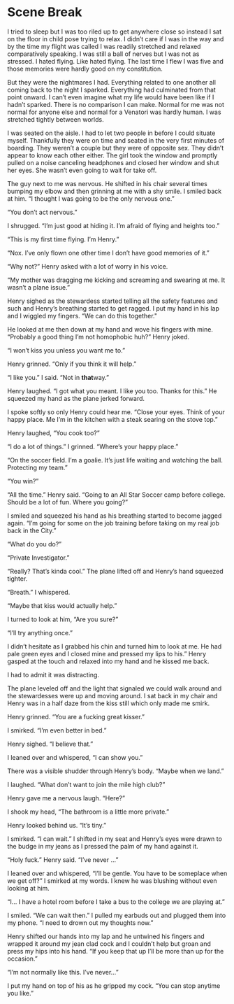 #  Scene Break

I tried to sleep but I was too riled up to get anywhere close so instead I sat
on the floor in child pose trying to relax. I didn’t care if I was in the way
and by the time my flight was called I was readily stretched and relaxed
comparatively speaking. I was still a ball of nerves but I was not as stressed.
I hated flying. Like hated flying. The last time I flew I was five and those
memories were hardly good on my constitution.

But they were the nightmares I had. Everything related to one another all coming
back to the night I sparked. Everything had culminated from that point onward. I
can’t even imagine what my life would have been like if I hadn’t sparked. There
is no comparison I can make. Normal for me was not normal for anyone else and
normal for a Venatori was hardly human. I was stretched tightly between worlds.

I was seated on the aisle. I had to let two people in before I could situate
myself. Thankfully they were on time and seated in the very first minutes of
boarding. They weren’t a couple but they were of opposite sex. They didn’t
appear to know each other either. The girl took the window and promptly pulled
on a noise canceling headphones and closed her window and shut her eyes. She
wasn’t even going to wait for take off.

The guy next to me was nervous. He shifted in his chair several times bumping my
elbow and then grinning at me with a shy smile. I smiled back at him. “I thought
I was going to be the only nervous one.”

“You don’t act nervous.”

I shrugged. “I’m just good at hiding it. I’m afraid of flying and heights too.”

“This is my first time flying. I’m Henry.”

“Nox. I’ve only flown one other time I don’t have good memories of it.”

“Why not?” Henry asked with a lot of worry in his voice.

“My mother was dragging me kicking and screaming and swearing at me. It wasn’t a
plane issue.”

Henry sighed as the stewardess started telling all the safety features and such
and Henry’s breathing started to get ragged. I put my hand in his lap and I
wiggled my fingers. “We can do this together."

He looked at me then down at my hand and wove his fingers with mine. “Probably a
good thing I’m not homophobic huh?” Henry joked.

“I won’t kiss you unless you want me to.”

Henry grinned. “Only if you think it will help.”

“I like you.” I said. “Not in **that**way.”

Henry laughed. “I got what you meant. I like you too. Thanks for this.” He
squeezed my hand as the plane jerked forward.

I spoke softly so only Henry could hear me. “Close your eyes. Think of your
happy place. Me I’m in the kitchen with a steak searing on the stove top.”

Henry laughed, “You cook too?”

“I do a lot of things.” I grinned. “Where’s your happy place.”

“On the soccer field. I’m a goalie. It’s just life waiting and watching the
ball. Protecting my team.”

“You win?”

“All the time.” Henry said. “Going to an All Star Soccer camp before college.
Should be a lot of fun. Where you going?”

I smiled and squeezed his hand as his breathing started to become jagged again.
“I’m going for some on the job training before taking on my real job back in the
City.”

“What do you do?”

“Private Investigator.”

“Really? That’s kinda cool.” The plane lifted off and Henry’s hand squeezed
tighter.

“Breath.” I whispered.

“Maybe that kiss would actually help.”

I turned to look at him, “Are you sure?”

“I’ll try anything once.”

I didn’t hesitate as I grabbed his chin and turned him to look at me. He had
pale green eyes and I closed mine and pressed my lips to his.” Henry gasped at
the touch and relaxed into my hand and he kissed me back.

I had to admit it was distracting.

The plane leveled off and the light that signaled we could walk around and the
stewardesses were up and moving around. I sat back in my chair and Henry was in
a half daze from the kiss still which only made me smirk.

Henry grinned. “You are a fucking great kisser.”

I smirked. “I’m even better in bed.”

Henry sighed. “I believe that.”

I leaned over and whispered, “I can show you.”

There was a visible shudder through Henry’s body. “Maybe when we land.”

I laughed. “What don’t want to join the mile high club?”

Henry gave me a nervous laugh. “Here?”

I shook my head, “The bathroom is a little more private.”

Henry looked behind us. “It’s tiny.”

I smirked. “I can wait.” I shifted in my seat and Henry’s eyes were drawn to the
budge in my jeans as I pressed the palm of my hand against it.

“Holy fuck.” Henry said. “I’ve never …”

I leaned over and whispered, “I’ll be gentle. You have to be someplace when we
get off?” I smirked at my words. I knew he was blushing without even looking at
him.

“I… I have a hotel room before I take a bus to the college we are playing at.”

I smiled. “We can wait then.” I pulled my earbuds out and plugged them into my
phone. “I need to drown out my thoughts now.”

Henry shifted our hands into my lap and he untwined his fingers and wrapped it
around my jean clad cock and I couldn’t help but groan and press my hips into
his hand. “If you keep that up I’ll be more than up for the occasion.”

“I’m not normally like this. I’ve never…”

I put my hand on top of his as he gripped my cock. “You can stop anytime you
like.”


<!--stackedit_data:
eyJoaXN0b3J5IjpbOTI1NDI4NjgyXX0=
-->